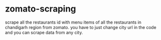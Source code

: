 # zomato-scraping
scrape all the restaurants id with menu items of all the restaurants in chandigarh region from zomato.
you have to just change city url in the code and you can scrape data from any city.
